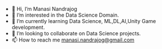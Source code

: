 - 👋 Hi, I’m Manasi Nandrajog
- 👀 I’m interested in the Data Science Domain.
- 🌱 I’m currently learning Data Science, ML,DL,AI,Unity Game development.
- 💞️ I’m looking to collaborate on Data Science projects.
- 📫 How to reach me manasi.nandrajog@gmail.com

<!---
Manasi-07/Manasi-07 is a ✨ special ✨ repository because its `README.md` (this file) appears on your GitHub profile.
You can click the Preview link to take a look at your changes.
--->
